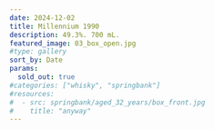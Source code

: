 ```yaml
---
date: 2024-12-02
title: Millennium 1990
description: 49.3%. 700 mL.
featured_image: 03_box_open.jpg
#type: gallery
sort_by: Date
params:
  sold_out: true
#categories: ["whisky", "springbank"]
#resources:
#  - src: springbank/aged_32_years/box_front.jpg
#    title: "anyway"
---
```

